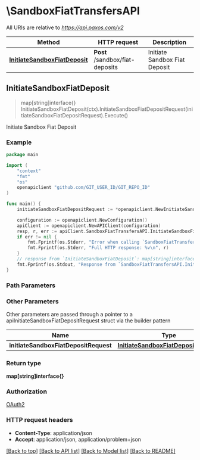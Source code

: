 # \SandboxFiatTransfersAPI

All URIs are relative to *https://api.paxos.com/v2*

Method | HTTP request | Description
------------- | ------------- | -------------
[**InitiateSandboxFiatDeposit**](SandboxFiatTransfersAPI.md#InitiateSandboxFiatDeposit) | **Post** /sandbox/fiat-deposits | Initiate Sandbox Fiat Deposit



## InitiateSandboxFiatDeposit

> map[string]interface{} InitiateSandboxFiatDeposit(ctx).InitiateSandboxFiatDepositRequest(initiateSandboxFiatDepositRequest).Execute()

Initiate Sandbox Fiat Deposit



### Example

```go
package main

import (
	"context"
	"fmt"
	"os"
	openapiclient "github.com/GIT_USER_ID/GIT_REPO_ID"
)

func main() {
	initiateSandboxFiatDepositRequest := *openapiclient.NewInitiateSandboxFiatDepositRequest("Amount_example", "Asset_example", "MemoId_example", *openapiclient.NewFiatNetworkInstructions()) // InitiateSandboxFiatDepositRequest | 

	configuration := openapiclient.NewConfiguration()
	apiClient := openapiclient.NewAPIClient(configuration)
	resp, r, err := apiClient.SandboxFiatTransfersAPI.InitiateSandboxFiatDeposit(context.Background()).InitiateSandboxFiatDepositRequest(initiateSandboxFiatDepositRequest).Execute()
	if err != nil {
		fmt.Fprintf(os.Stderr, "Error when calling `SandboxFiatTransfersAPI.InitiateSandboxFiatDeposit``: %v\n", err)
		fmt.Fprintf(os.Stderr, "Full HTTP response: %v\n", r)
	}
	// response from `InitiateSandboxFiatDeposit`: map[string]interface{}
	fmt.Fprintf(os.Stdout, "Response from `SandboxFiatTransfersAPI.InitiateSandboxFiatDeposit`: %v\n", resp)
}
```

### Path Parameters



### Other Parameters

Other parameters are passed through a pointer to a apiInitiateSandboxFiatDepositRequest struct via the builder pattern


Name | Type | Description  | Notes
------------- | ------------- | ------------- | -------------
 **initiateSandboxFiatDepositRequest** | [**InitiateSandboxFiatDepositRequest**](InitiateSandboxFiatDepositRequest.md) |  | 

### Return type

**map[string]interface{}**

### Authorization

[OAuth2](../README.md#OAuth2)

### HTTP request headers

- **Content-Type**: application/json
- **Accept**: application/json, application/problem+json

[[Back to top]](#) [[Back to API list]](../README.md#documentation-for-api-endpoints)
[[Back to Model list]](../README.md#documentation-for-models)
[[Back to README]](../README.md)

